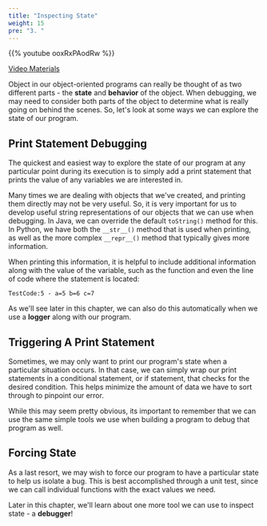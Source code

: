 ```yaml
---
title: "Inspecting State"
weight: 15
pre: "3. "
---
```


{{% youtube ooxRxPAodRw %}}

[Video Materials](video)

Object in our object-oriented programs can really be thought of as two different parts - the **state** and **behavior** of the object. When debugging, we may need to consider both parts of the object to determine what is really going on behind the scenes. So, let's look at some ways we can explore the state of our program.

## Print Statement Debugging

The quickest and easiest way to explore the state of our program at any particular point during its execution is to simply add a print statement that prints the value of any variables we are interested in. 

Many times we are dealing with objects that we've created, and printing them directly may not be very useful. So, it is very important for us to develop useful string representations of our objects that we can use when debugging. In Java, we can override the default `toString()` method for this. In Python, we have both the `__str__()` method that is used when printing, as well as the more complex `__repr__()` method that typically gives more information. 

When printing this information, it is helpful to include additional information along with the value of the variable, such as the function and even the line of code where the statement is located:

```
TestCode:5 - a=5 b=6 c=7
```

As we'll see later in this chapter, we can also do this automatically when we use a **logger** along with our program.

## Triggering A Print Statement

Sometimes, we may only want to print our program's state when a particular situation occurs. In that case, we can simply wrap our print statements in a conditional statement, or if statement, that checks for the desired condition. This helps minimize the amount of data we have to sort through to pinpoint our error.

While this may seem pretty obvious, its important to remember that we can use the same simple tools we use when building a program to debug that program as well. 

## Forcing State

As a last resort, we may wish to force our program to have a particular state to help us isolate a bug. This is best accomplished through a unit test, since we can call individual functions with the exact values we need.

Later in this chapter, we'll learn about one more tool we can use to inspect state - a **debugger**!
